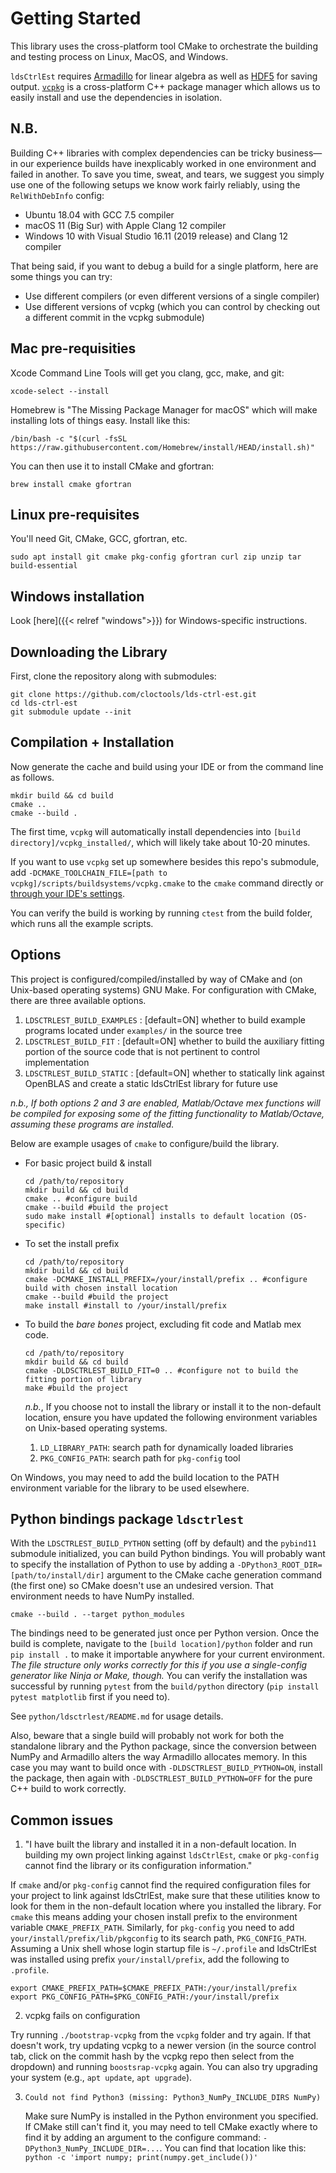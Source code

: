 # Getting Started

This library uses the cross-platform tool CMake to orchestrate the building and testing process on Linux, MacOS, and Windows. 

`ldsCtrlEst` requires [Armadillo](http://arma.sourceforge.net/) for linear algebra as well as [HDF5](https://www.hdfgroup.org/downloads/hdf5/) for saving output. [`vcpkg`](https://vcpkg.io/) is a cross-platform C++ package manager which allows us to easily install and use the dependencies in isolation.

## N.B.
Building C++ libraries with complex dependencies can be tricky business&mdash;in our experience builds have inexplicably worked in one environment and failed in another. To save you time, sweat, and tears, we suggest you simply use one of the following setups we know work fairly reliably, using the `RelWithDebInfo` config:
- Ubuntu 18.04 with GCC 7.5 compiler
- macOS 11 (Big Sur) with Apple Clang 12 compiler
- Windows 10 with Visual Studio 16.11 (2019 release) and Clang 12 compiler

That being said, if you want to debug a build for a single platform, here are some things you can try:
- Use different compilers (or even different versions of a single compiler)
- Use different versions of vcpkg (which you can control by checking out a different commit in the vcpkg submodule)

## Mac pre-requisities

Xcode Command Line Tools will get you clang, gcc, make, and git:
```shell
xcode-select --install
```

Homebrew is "The Missing Package Manager for macOS" which will make installing lots of things easy. Install like this:
```shell
/bin/bash -c "$(curl -fsSL https://raw.githubusercontent.com/Homebrew/install/HEAD/install.sh)"
```

You can then use it to install CMake and gfortran:
```shell
brew install cmake gfortran
```

## Linux pre-requisites

You'll need Git, CMake, GCC, gfortran, etc.
```shell
sudo apt install git cmake pkg-config gfortran curl zip unzip tar build-essential
```

## Windows installation
Look [here]({{< relref "windows">}}) for Windows-specific instructions.

## Downloading the Library

First, clone the repository along with submodules:
```
git clone https://github.com/cloctools/lds-ctrl-est.git 
cd lds-ctrl-est
git submodule update --init
```

## Compilation + Installation

Now generate the cache and build using your IDE or from the command line as follows.
```source
mkdir build && cd build
cmake ..
cmake --build .
```

The first time, `vcpkg` will automatically install dependencies into `[build directory]/vcpkg_installed/`, which will likely take about 10-20 minutes.

If you want to use `vcpkg` set up somewhere besides this repo's submodule, add `-DCMAKE_TOOLCHAIN_FILE=[path to vcpkg]/scripts/buildsystems/vcpkg.cmake` to the `cmake` command directly or [through your IDE's settings](https://github.com/microsoft/vcpkg#using-vcpkg-with-cmake).

You can verify the build is working by running `ctest` from the build folder, which runs all the example scripts.

## Options

This project is configured/compiled/installed by way of CMake and (on Unix-based operating systems) GNU Make. For configuration with CMake, there are three available options.
1. `LDSCTRLEST_BUILD_EXAMPLES`  : [default=ON] whether to build example programs located under `examples/` in the source tree
2. `LDSCTRLEST_BUILD_FIT`       : [default=ON] whether to build the auxiliary fitting portion of the source code that is not pertinent to control implementation
3. `LDSCTRLEST_BUILD_STATIC`    : [default=ON] whether to statically link against OpenBLAS and create a static ldsCtrlEst library for future use

*n.b., If both options 2 and 3 are enabled, Matlab/Octave mex functions will be compiled for exposing some of the fitting functionality to Matlab/Octave, assuming these programs are installed.*

Below are example usages of `cmake` to configure/build the library.
- For basic project build & install
  ```shell
  cd /path/to/repository
  mkdir build && cd build
  cmake .. #configure build
  cmake --build #build the project
  sudo make install #[optional] installs to default location (OS-specific)
  ```

- To set the install prefix
  ```shell
  cd /path/to/repository
  mkdir build && cd build
  cmake -DCMAKE_INSTALL_PREFIX=/your/install/prefix .. #configure build with chosen install location
  cmake --build #build the project
  make install #install to /your/install/prefix
  ```

- To build the *bare bones* project, excluding fit code and Matlab mex code.
  ```shell
  cd /path/to/repository
  mkdir build && cd build
  cmake -DLDSCTRLEST_BUILD_FIT=0 .. #configure not to build the fitting portion of library
  make #build the project
  ```

  *n.b.*, If you choose not to install the library or install it to the non-default location, ensure you have updated the following environment variables on Unix-based operating systems.
  1. `LD_LIBRARY_PATH`: search path for dynamically loaded libraries
  2. `PKG_CONFIG_PATH`: search path for `pkg-config` tool

On Windows, you may need to add the build location to the PATH environment variable for the library to be used elsewhere.

## Python bindings package `ldsctrlest`
With the `LDSCTRLEST_BUILD_PYTHON` setting (off by default) and the `pybind11` submodule initialized, you can build Python bindings. You will probably want to specify the installation of Python to use by adding a `-DPython3_ROOT_DIR=[path/to/install/dir]` argument to the CMake cache generation command (the first one) so CMake doesn't use an undesired version. That environment needs to have NumPy installed.

```shell
cmake --build . --target python_modules
```

The bindings need to be generated just once per Python version. Once the build is complete, navigate to the `[build location]/python` folder and run `pip install .` to make it importable anywhere for your current environment. *The file structure only works correctly for this if you use a single-config generator like Ninja or Make, though.* You can verify the installation was successful by running `pytest` from the `build/python` directory (`pip install pytest matplotlib` first if you need to).

See `python/ldsctrlest/README.md` for usage details.

Also, beware that a single build will probably not work for both the standalone library and the Python package, since the conversion between NumPy and Armadillo alters the way Armadillo allocates memory. In this case you may want to build once with `-DLDSCTRLEST_BUILD_PYTHON=ON`, install the package, then again with  `-DLDSCTRLEST_BUILD_PYTHON=OFF` for the pure C++ build to work correctly.

## Common issues

1. "I have built the library and installed it in a non-default location. In building my own project linking against `ldsCtrlEst`, `cmake` or `pkg-config` cannot find the library or its configuration information."

  If `cmake` and/or `pkg-config` cannot find the required configuration files for your project to link against ldsCtrlEst, make sure that these utilities know to look for them in the non-default location where you installed the library. For `cmake` this means adding your chosen install prefix to the environment variable `CMAKE_PREFIX_PATH`. Similarly, for `pkg-config` you need to add `your/install/prefix/lib/pkgconfig` to its search path, `PKG_CONFIG_PATH`. Assuming a Unix shell whose login startup file is `~/.profile` and ldsCtrlEst was installed using prefix `your/install/prefix`, add the following to `.profile`.
  ```shell
  export CMAKE_PREFIX_PATH=$CMAKE_PREFIX_PATH:/your/install/prefix
  export PKG_CONFIG_PATH=$PKG_CONFIG_PATH:/your/install/prefix
  ```

2. vcpkg fails on configuration

  Try running `./bootstrap-vcpkg` from the `vcpkg` folder and try again. If that doesn't work, try updating vcpkg to a newer version (in the source control tab, click on the commit hash by the vcpkg repo then select from the dropdown) and running `boostsrap-vcpkg` again. You can also try upgrading your system (e.g., `apt update`, `apt upgrade`).

3. `Could not find Python3 (missing: Python3_NumPy_INCLUDE_DIRS NumPy)`
   
   Make sure NumPy is installed in the Python environment you specified. If CMake still can't find it, you may need to tell CMake exactly where to find it by adding an argument to the configure command: `-DPython3_NumPy_INCLUDE_DIR=...`. You can find that location like this: `python -c 'import numpy; print(numpy.get_include())'`